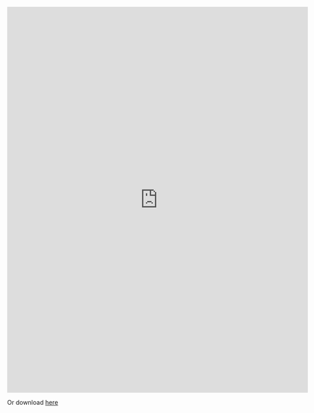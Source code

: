 
<br>

<embed src="https://syncandshare.lrz.de/dl/fiXNXYurbpmhEjCny91LdENH/Cheng_Cindy_cv2017c.pdf?inline" width="700" height="900" type='application/pdf'>

Or download <a download="Cheng_Cindy_cv2017c.pdf?inline" href="https://syncandshare.lrz.de/dl/fiXNXYurbpmhEjCny91LdENH/">here</a>  